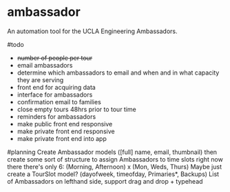 ambassador
=================
An automation tool for the UCLA Engineering Ambassadors.

#todo
* ~~number of people per tour~~
* email ambassadors
* determine which ambassadors to email and when and in what capacity they are serving
* front end for acquiring data
* interface for ambassadors
* confirmation email to families
* close empty tours 48hrs prior to tour time
* reminders for ambassadors
* make public front end responsive
* make private front end responsive
* make private front end into app

#planning
Create Ambassador models ([full] name, email, thumbnail)
then create some sort of structure to assign Ambassadors to time slots
right now there there's only 6: (Morning, Afternoon) x (Mon, Weds, Thurs)
Maybe just create a TourSlot model? (dayofweek, timeofday, Primaries*, Backups)
List of Ambassadors on lefthand side, support drag and drop + typehead

